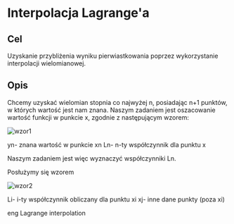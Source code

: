 # Interpolacja Lagrange'a

## Cel
Uzyskanie przybliżenia wyniku pierwiastkowania poprzez wykorzystanie interpolacji wielomianowej. 


## Opis
Chcemy uzyskać wielomian stopnia co najwyżej n, posiadając n+1 punktów, w których wartość jest nam znana.
Naszym zadaniem jest oszacowanie wartość funkcji w punkcie x, zgodnie z następującym wzorem: 

![wzor1](https://github.com/malinowakrew/numerical_methods/blob/master/interpolacja/wz%C3%B3r_1.png)

yn- znana wartość w punkcie xn
Ln- n-ty współczynnik dla punktu x

Naszym zadaniem jest więc wyznaczyć współczynniki Ln.

Posłużymy się wzorem

![wzor2](https://github.com/malinowakrew/numerical_methods/blob/master/interpolacja/wz%C3%B3r_2.png)

Li- i-ty współczynnik obliczany dla punktu xi
xj- inne dane punkty (poza xi)


eng Lagrange interpolation
